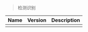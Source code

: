 > 检测识别

| Name | Version | Description |
| :--- | :------ | :---------- |
|      |         |             |
